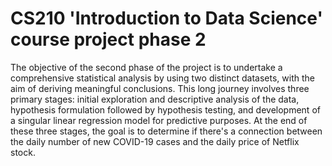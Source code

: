 # CS210 'Introduction to Data Science' course project phase 2
 The objective of the second phase of the project is to undertake a comprehensive statistical analysis by using two distinct datasets, with the aim of deriving meaningful conclusions. This long journey involves three primary stages: initial exploration and descriptive analysis of the data, hypothesis formulation followed by hypothesis testing, and development of a singular linear regression model for predictive purposes. At the end of these three stages, the goal is to determine if there's a connection between the daily number of new COVID-19 cases and the daily price of Netflix stock.
